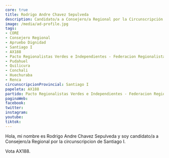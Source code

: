 ```yaml
---
core: true
title: Rodrigo Andre Chavez Sepulveda
description: Candidato/a a Consejero/a Regional por la Circunscripción de Santiago I
image: /media/ad-profile.jpg
tags:
- CORE
- Consejero Regional
- Apruebo Dignidad
- Santiago I
- AX188
- Pacto Regionalistas Verdes e Independientes - Federacion Regionalista Verde Social - Partido Republicano De Chile
- Pudahuel
- Quilicura
- Conchali
- Huechuraba
- Renca
circunscripcionProvincial: Santiago I
papeleta: AX188
partido: Pacto Regionalistas Verdes e Independientes - Federacion Regionalista Verde Social - Partido Republicano De Chile
paginaWeb:
facebook:
twitter:
instagram:
youtube:
tiktok:
---
```

Hola, mi nombre es Rodrigo Andre Chavez Sepulveda y soy candidato/a a Consejero/a Regional por la circunscripcion de Santiago I.

Vota AX188.